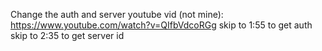 Change the auth and server youtube vid (not mine):
https://www.youtube.com/watch?v=QIfbVdcoRGg
skip to 1:55 to get auth
skip to 2:35 to get server id
